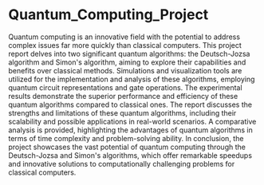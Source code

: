 # Quantum_Computing_Project
Quantum computing is an innovative field with the potential to address complex issues far more quickly than classical computers. This project report delves into two significant quantum algorithms: the Deutsch-Jozsa algorithm and Simon's algorithm, aiming to explore their capabilities and benefits over classical methods. Simulations and visualization tools are utilized for the implementation and analysis of these algorithms, employing quantum circuit representations and gate operations. The experimental results demonstrate the superior performance and efficiency of these quantum algorithms compared to classical ones. The report discusses the strengths and limitations of these quantum algorithms, including their scalability and possible applications in real-world scenarios. A comparative analysis is provided, highlighting the advantages of quantum algorithms in terms of time complexity and problem-solving ability. In conclusion, the project showcases the vast potential of quantum computing through the Deutsch-Jozsa and Simon's algorithms, which offer remarkable speedups and innovative solutions to computationally challenging problems for classical computers.
